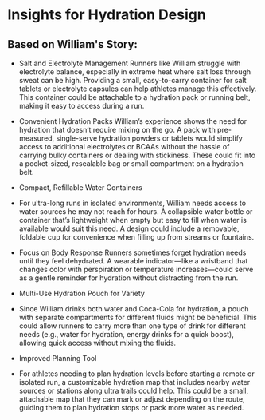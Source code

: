 # **Insights for Hydration Design**

## **Based on William's Story:**

- Salt and Electrolyte Management
Runners like William struggle with electrolyte balance, especially in extreme heat where salt loss through sweat can be high. Providing a small, easy-to-carry container for salt tablets or electrolyte capsules can help athletes manage this effectively. This container could be attachable to a hydration pack or running belt, making it easy to access during a run.

- Convenient Hydration Packs
William’s experience shows the need for hydration that doesn’t require mixing on the go. A pack with pre-measured, single-serve hydration powders or tablets would simplify access to additional electrolytes or BCAAs without the hassle of carrying bulky containers or dealing with stickiness. These could fit into a pocket-sized, resealable bag or small compartment on a hydration belt.

- Compact, Refillable Water Containers

- For ultra-long runs in isolated environments, William needs access to water sources he may not reach for hours. A collapsible water bottle or container that’s lightweight when empty but easy to fill when water is available would suit this need. A design could include a removable, foldable cup for convenience when filling up from streams or fountains.

- Focus on Body Response
Runners sometimes forget hydration needs until they feel dehydrated. A wearable indicator—like a wristband that changes color with perspiration or temperature increases—could serve as a gentle reminder for hydration without distracting from the run.

- Multi-Use Hydration Pouch for Variety

- Since William drinks both water and Coca-Cola for hydration, a pouch with separate compartments for different fluids might be beneficial. This could allow runners to carry more than one type of drink for different needs (e.g., water for hydration, energy drinks for a quick boost), allowing quick access without mixing the fluids.

- Improved Planning Tool

- For athletes needing to plan hydration levels before starting a remote or isolated run, a customizable hydration map that includes nearby water sources or stations along ultra trails could help. This could be a small, attachable map that they can mark or adjust depending on the route, guiding them to plan hydration stops or pack more water as needed.